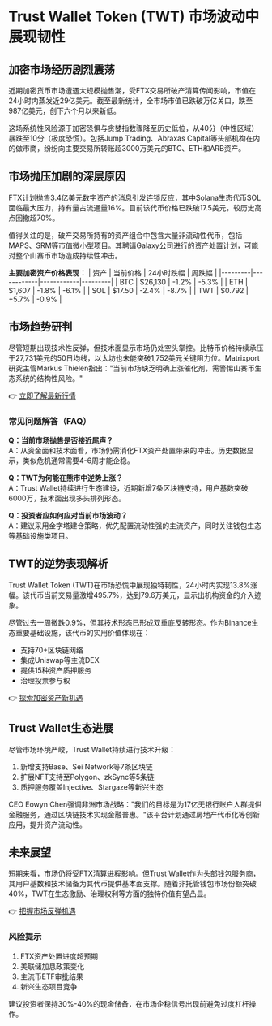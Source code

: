 # Trust Wallet Token (TWT) 市场波动中展现韧性

## 加密市场经历剧烈震荡

近期加密货币市场遭遇大规模抛售潮，受FTX交易所破产清算传闻影响，市值在24小时内蒸发近29亿美元。截至最新统计，全市场市值已跌破万亿关口，跌至987亿美元，创下六个月以来新低。

这场系统性风险源于加密恐惧与贪婪指数骤降至历史低位，从40分（中性区域）暴跌至10分（极度恐慌）。包括Jump Trading、Abraxas Capital等头部机构在内的做市商，纷纷向主要交易所转账超3000万美元的BTC、ETH和ARB资产。

## 市场抛压加剧的深层原因

FTX计划抛售3.4亿美元数字资产的消息引发连锁反应，其中Solana生态代币SOL面临最大压力，持有量占流通量16%。目前该代币价格已跌破17.5美元，较历史高点回撤超70%。

值得关注的是，破产交易所持有的资产组合中包含大量非流动性代币，包括MAPS、SRM等市值微小型项目。其聘请Galaxy公司进行的资产处置计划，可能对整个山寨币市场造成持续性冲击。

**主要加密资产价格表现：**
| 资产    | 当前价格   | 24小时跌幅 | 周跌幅  |
|---------|------------|------------|---------|
| BTC     | $26,130    | -1.2%      | -5.3%   |
| ETH     | $1,607     | -1.8%      | -6.1%   |
| SOL     | $17.50     | -2.4%      | -8.7%   |
| TWT     | $0.792     | +5.7%      | -0.9%   |

## 市场趋势研判

尽管短期出现技术性反弹，但技术面显示市场仍处空头掌控。比特币价格持续承压于27,731美元的50日均线，以太坊也未能突破1,752美元关键阻力位。Matrixport研究主管Markus Thielen指出："当前市场缺乏明确上涨催化剂，需警惕山寨币生态系统的结构性风险。"

👉 [立即了解最新行情](https://bit.ly/okx_welcome)

### 常见问题解答（FAQ）

**Q：当前市场抛售是否接近尾声？**  
A：从资金面和技术面看，市场仍需消化FTX资产处置带来的冲击。历史数据显示，类似危机通常需要4-6周才能企稳。

**Q：TWT为何能在熊市中逆势上涨？**  
A：Trust Wallet持续进行生态建设，近期新增7条区块链支持，用户基数突破6000万，技术面出现多头排列形态。

**Q：投资者应如何应对当前市场波动？**  
A：建议采用金字塔建仓策略，优先配置流动性强的主流资产，同时关注钱包生态等基础设施类项目。

## TWT的逆势表现解析

Trust Wallet Token (TWT)在市场恐慌中展现独特韧性，24小时内实现13.8%涨幅。该代币当前交易量激增495.7%，达到79.6万美元，显示出机构资金的介入迹象。

尽管过去一周微跌0.9%，但其技术形态已形成双重底反转形态。作为Binance生态重要基础设施，该代币的实用价值体现在：
- 支持70+区块链网络
- 集成Uniswap等主流DEX
- 提供15种资产质押服务
- 治理投票参与权

👉 [探索加密资产新机遇](https://bit.ly/okx_welcome)

## Trust Wallet生态进展

尽管市场环境严峻，Trust Wallet持续进行技术升级：
1. 新增支持Base、Sei Network等7条区块链
2. 扩展NFT支持至Polygon、zkSync等5条链
3. 质押服务覆盖Injective、Stargaze等新兴生态

CEO Eowyn Chen强调非洲市场战略："我们的目标是为17亿无银行账户人群提供金融服务，通过区块链技术实现金融普惠。"该平台计划通过房地产代币化等创新应用，提升资产流动性。

## 未来展望

短期来看，市场仍将受FTX清算进程影响。但Trust Wallet作为头部钱包服务商，其用户基数和技术储备为其代币提供基本面支撑。随着非托管钱包市场份额突破40%，TWT在生态激励、治理权利等方面的独特价值有望凸显。

👉 [把握市场反弹机遇](https://bit.ly/okx_welcome)

### 风险提示
1. FTX资产处置进度超预期
2. 美联储加息政策变化
3. 主流币ETF审批结果
4. 新兴生态项目竞争

建议投资者保持30%-40%的现金储备，在市场企稳信号出现前避免过度杠杆操作。